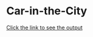 # Car-in-the-City
[Click the link to see the output](https://surajtimeline.blogspot.com/2020/10/car-in-city.html)
